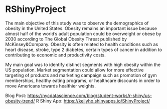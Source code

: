 # RShinyProject

The main objective of this study was to observe the demographics of obesity in the United States. Obesity remains an important issue because almost half of the world’s adult population could be overweight or obese by 2030 according to The Global Obesity Threat published by McKinsey&Company. Obesity is often related to health conditions such as heart disease, stroke, type 2 diabetes, certain types of cancer in addition to contributing to economic and productivity costs.

My main goal was to identify distinct segments with high obesity within the US population. Market segmentation could allow for more effective targeting of products and marketing campaign such as promotion of gym memberships, healthy eating programs, or healthcare discounts in order to move Americans towards healthier weights.  

Blog Post: https://nycdatascience.com/blog/student-works/r-shiny/us-obesity-trend/
R Shiny App: https://kellyho.shinyapps.io/ShinyProject/
